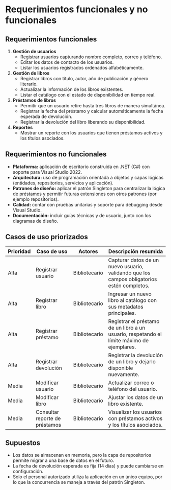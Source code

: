 # Requerimientos funcionales y no funcionales

## Requerimientos funcionales

1. **Gestión de usuarios**
   - Registrar usuarios capturando nombre completo, correo y teléfono.
   - Editar los datos de contacto de los usuarios.
   - Listar los usuarios registrados ordenados alfabéticamente.
2. **Gestión de libros**
   - Registrar libros con título, autor, año de publicación y género literario.
   - Actualizar la información de los libros existentes.
   - Listar el catálogo con el estado de disponibilidad en tiempo real.
3. **Préstamos de libros**
   - Permitir que un usuario retire hasta tres libros de manera simultánea.
   - Registrar la fecha del préstamo y calcular automáticamente la fecha esperada de devolución.
   - Registrar la devolución del libro liberando su disponibilidad.
4. **Reportes**
   - Mostrar un reporte con los usuarios que tienen préstamos activos y los títulos asociados.

## Requerimientos no funcionales

- **Plataforma:** aplicación de escritorio construida en .NET (C#) con soporte para Visual Studio 2022.
- **Arquitectura:** uso de programación orientada a objetos y capas lógicas (entidades, repositorios, servicios y aplicación).
- **Patrones de diseño:** aplicar el patrón Singleton para centralizar la lógica de préstamos y permitir futuras extensiones con otros patrones (por ejemplo repositorios).
- **Calidad:** contar con pruebas unitarias y soporte para debugging desde Visual Studio.
- **Documentación:** incluir guías técnicas y de usuario, junto con los diagramas de diseño.

## Casos de uso priorizados

| Prioridad | Caso de uso | Actores | Descripción resumida |
|-----------|-------------|---------|-----------------------|
| Alta | Registrar usuario | Bibliotecario | Capturar datos de un nuevo usuario, validando que los campos obligatorios estén completos. |
| Alta | Registrar libro | Bibliotecario | Ingresar un nuevo libro al catálogo con sus metadatos principales. |
| Alta | Registrar préstamo | Bibliotecario | Registrar el préstamo de un libro a un usuario, respetando el límite máximo de ejemplares. |
| Alta | Registrar devolución | Bibliotecario | Registrar la devolución de un libro y dejarlo disponible nuevamente. |
| Media | Modificar usuario | Bibliotecario | Actualizar correo o teléfono del usuario. |
| Media | Modificar libro | Bibliotecario | Ajustar los datos de un libro existente. |
| Media | Consultar reporte de préstamos | Bibliotecario | Visualizar los usuarios con préstamos activos y los títulos asociados. |

## Supuestos

- Los datos se almacenan en memoria, pero la capa de repositorios permite migrar a una base de datos en el futuro.
- La fecha de devolución esperada es fija (14 días) y puede cambiarse en configuración.
- Solo el personal autorizado utiliza la aplicación en un único equipo, por lo que la concurrencia se maneja a través del patrón Singleton.
